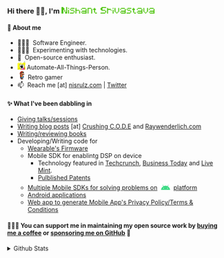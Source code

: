 <h3> Hi there 👋🏼, I'm <img src=img/title.png height=15 /> </h3>

#### 📃 About me
- 👨🏻‍💻  &nbsp;Software Engineer.
- 👨🏻‍🔬  &nbsp;Experimenting with technologies.
- 🤗  &nbsp;Open-source enthusiast.
- <img src=img/automate_all_things.jpg height=20 />&nbsp;Automate-All-Things-Person.
- <img src="img/mario.gif" height=20 />&nbsp;Retro gamer
- 📫  &nbsp;Reach me [at] [nisrulz.com](https://www.nisrulz.com) | [Twitter](https://twitter.com/nisrulz)

#### ✨ What I've been dabbling in
- [Giving talks/sessions](https://crushingcode.nisrulz.com/talks/)
- [Writing blog posts](https://crushingcode.nisrulz.com/archive/) [at] [Crushing C.O.D.E](https://crushingcode.nisrulz.com/) and [Raywenderlich.com](https://crushingcode.nisrulz.com/posts/raywederlich-com-tutorials/)
- [Writing/reviewing books](https://crushingcode.nisrulz.com/showcase/books/)
- Developing/Writing code for
  - [Wearable's Firmware](https://web.archive.org/web/20191221211425/http://web.archive.org/screenshot/https://www.kickstarter.com/projects/352439100/soundbrenner-core-the-4-in-1-smart-music-tool)
  - Mobile SDK for enablintg DSP on device
    - Technology featured in [Techcrunch](https://techcrunch.com/2014/07/24/silverpush-audio-beacons/), [Business Today](https://web.archive.org/web/20180315123959/https://www.businesstoday.in/magazine/features/silverpushs-technology-lets-advertisers-reach-the-consumer-on-multiple-devices/story/206815.html) and [Live Mint](https://web.archive.org/web/20180315124010/http://www.livemint.com/Opinion/3QXskshem9l6fcbfAkqmUO/New-ways-to-count-viewers.html).
    - [Pulblished Patents](https://crushingcode.nisrulz.com/showcase/patents/)
  - [Multiple Mobile SDKs for solving problems on<img src=img/android.png height=20 />platform](https://crushingcode.nisrulz.com/showcase/android_library/)
  - [Android applications](https://crushingcode.nisrulz.com/showcase/android_apps/)
  - [Web app to generate Mobile App's Privacy Policy/Terms & Conditions](https://app-privacy-policy-generator.nisrulz.com/)

#### 👨🏻‍💻&nbsp;You can support me in maintaining my open source work by [buying me a coffee](https://www.buymeacoffee.com/nisrulz) or [sponsoring me on GitHub](https://github.com/sponsors/nisrulz)&nbsp;🤗 

<details>
  <summary>Github Stats</summary>
  <img align="left" alt="Nishant's GitHub Stats" src="https://github-readme-stats.vercel.app/api?username=nisrulz&show_icons=true&hide_border=true" />
  
  <img align="left" alt="Nishant's GitHub Metric" src="https://github.com/nisrulz/nisrulz/blob/master/github-metrics.svg" />
</details>
